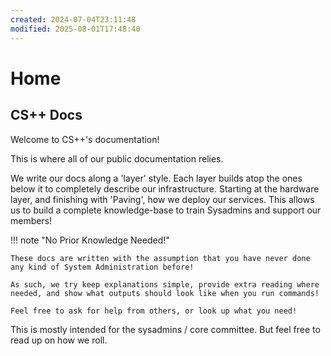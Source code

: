 ```yaml
---
created: 2024-07-04T23:11:48
modified: 2025-08-01T17:48:40
---
```


# Home

## CS++ Docs

Welcome to CS++'s documentation!

This is where all of our public documentation relies.

We write our docs along a 'layer' style. Each layer builds atop the ones below it to completely describe our infrastructure. Starting at the hardware layer, and finishing with 'Paving', how we deploy our services. This allows us to build a complete knowledge-base to train Sysadmins and support our members!

!!! note "No Prior Knowledge Needed!"

	These docs are written with the assumption that you have never done any kind of System Administration before!

	As such, we try keep explanations simple, provide extra reading where needed, and show what outputs should look like when you run commands!

	Feel free to ask for help from others, or look up what you need!

This is mostly intended for the sysadmins / core committee. But feel free to read up on how we roll.
